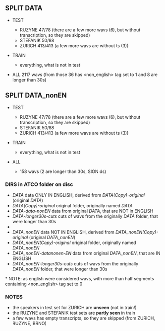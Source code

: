 ## SPLIT DATA

-   TEST

    -   RUZYNE 47/78 (there are a few more wavs (6), but without transcription, so they are skipped)
    -   STEFANIK 50/88
    -   ZURICH 413/413 (a few more wavs are without ts (3))

-   TRAIN

    -   everything, what is not in test

-   ALL
    2117 wavs (from those 36 has \<non_english\> tag set to 1 and 8 are longer than 30s)

## SPLIT DATA_nonEN

-   TEST

    -   RUZYNE 47/78 (there are a few more wavs (6), but without transcription, so they are skipped)
    -   STEFANIK 50/88
    -   ZURICH 413/413 (a few more wavs are without ts (3))

-   TRAIN

    -   everything, what is not in test

-   ALL
    -   158 wavs (2 are longer than 30s, SION ds)

### DIRS in ATCO folder on disc

-   _DATA_ data ONLY IN ENGLISH, derived from _DATA(Copy)-original_ (original _DATA_)
-   _DATA(Copy)-original_ original folder, originally named _DATA_
-   _DATA-data-nonEN_ data from original _DATA_, that are NOT in ENGLISH
-   _DATA-longer30s-cuts_ cuts of wavs from the originally _DATA_ folder, that were longer than 30s
-
-   _DATA_nonEN_ data NOT IN ENGLISH, derived from _DATA_nonEN(Copy)-original_ (original _DATA_nonEN_)
-   _DATA_nonEN(Copy)-original_ original folder, originally named _DATA_nonEN_
-   _DATA_nonEN-datanonen-EN_ data from original _DATA_nonEN_, that are IN ENGLISH
-   _DATA_nonEN-longer30s-cuts_ cuts of wavs from the originally _DATA_nonEN_ folder, that were longer than 30s

\* NOTE: as english were considered wavs, with more than half segments containing <non_english> tag set to 0

### NOTES

-   the speakers in test set for ZURICH are **unseen** (not in train!)
-   the RUZYNE and STEFANIK test sets are **partly seen** in train
-   a few wavs has empty transcripts, so they are skipped (from ZURICH, RUZYNE, BRNO)

